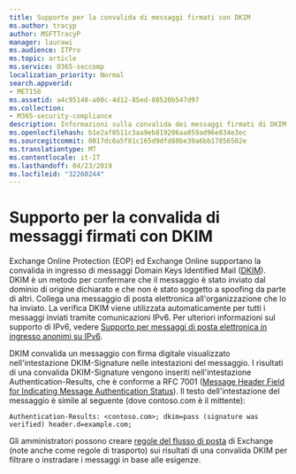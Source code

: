 ```yaml
---
title: Supporto per la convalida di messaggi firmati con DKIM
ms.author: tracyp
author: MSFTTracyP
manager: laurawi
ms.audience: ITPro
ms.topic: article
ms.service: O365-seccomp
localization_priority: Normal
search.appverid:
- MET150
ms.assetid: a4c95148-a00c-4d12-85ed-88520b547d97
ms.collection:
- M365-security-compliance
description: Informazioni sulla convalida dei messaggi firmati di DKIM in Exchange Online Protection ed Exchange Online
ms.openlocfilehash: b1e2af0511c3aa9eb819206aa859ad96e834e3ec
ms.sourcegitcommit: 0017dc6a5f81c165d9dfd88be39a6bb17856582e
ms.translationtype: MT
ms.contentlocale: it-IT
ms.lasthandoff: 04/23/2019
ms.locfileid: "32260244"
---
```

# <a name="support-for-validation-of-dkim-signed-messages"></a>Supporto per la convalida di messaggi firmati con DKIM

Exchange Online Protection (EOP) ed Exchange Online supportano la convalida in ingresso di messaggi Domain Keys Identified Mail ([DKIM](https://www.rfc-editor.org/rfc/rfc6376.txt)). DKIM è un metodo per confermare che il messaggio è stato inviato dal dominio di origine dichiarato e che non è stato soggetto a spoofing da parte di altri. Collega una messaggio di posta elettronica all'organizzazione che lo ha inviato. La verifica DKIM viene utilizzata automaticamente per tutti i messaggi inviati tramite comunicazioni IPv6. Per ulteriori informazioni sul supporto di IPv6, vedere [Supporto per messaggi di posta elettronica in ingresso anonimi su IPv6](support-for-anonymous-inbound-email-messages-over-ipv6.md).
  
DKIM convalida un messaggio con firma digitale visualizzato nell'intestazione DKIM-Signature nelle intestazioni del messaggio. I risultati di una convalida DKIM-Signature vengono inseriti nell'intestazione Authentication-Results, che è conforme a RFC 7001 ([Message Header Field for Indicating Message Authentication Status](https://www.rfc-editor.org/rfc/rfc7001.txt)). Il testo dell'intestazione del messaggio è simile al seguente (dove contoso.com è il mittente):
  
 `Authentication-Results: <contoso.com>; dkim=pass (signature was verified) header.d=example.com;`
  
Gli amministratori possono creare [regole del flusso di posta](http://technet.microsoft.com/library/743bd525-0ca2-426d-b76c-b4a052bc8886.aspx) di Exchange (note anche come regole di trasporto) sui risultati di una convalida DKIM per filtrare o instradare i messaggi in base alle esigenze. 
  

